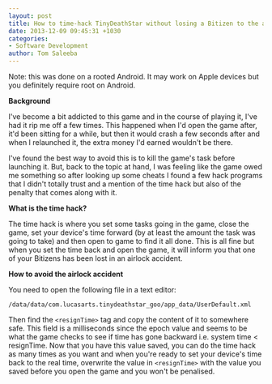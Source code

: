 ```yaml
---
layout: post
title: How to time-hack TinyDeathStar without losing a Bitizen to the airlock
date: 2013-12-09 09:45:31 +1030
categories:
- Software Development
author: Tom Saleeba
---
```

Note: this was done on a rooted Android. It may work on Apple devices but you definitely require root on Android.

**Background**

I've become a bit addicted to this game and in the course of playing it, I've had it rip me off a few times. This happened when I'd open the game after, it'd been sitting for a while, but then it would crash a few seconds after and when I relaunched it, the extra money I'd earned wouldn't be there.

I've found the best way to avoid this is to kill the game's task before launching it. But, back to the topic at hand, I was feeling like the game owed me something so after looking up some cheats I found a few hack programs that I didn't totally trust and a mention of the time hack but also of the penalty that comes along with it.

**What is the time hack?**

The time hack is where you set some tasks going in the game, close the game, set your device's time forward (by at least the amount the task was going to take) and then open to game to find it all done. This is all fine but when you set the time back and open the game, it will inform you that one of your Bitizens has been lost in an airlock accident.

**How to avoid the airlock accident**

You need to open the following file in a text editor:
```
/data/data/com.lucasarts.tinydeathstar_goo/app_data/UserDefault.xml
```
Then find the `<resignTime>` tag and copy the content of it to somewhere safe. This field is a milliseconds since the epoch value and seems to be what the game checks to see if time has gone backward i.e. system time < resignTime. Now that you have this value saved, you can do the time hack as many times as you want and when you're ready to set your device's time back to the real time, overwrite the value in `<resignTime>` with the value you saved before you open the game and you won't be penalised.
